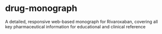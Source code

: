 # drug-monograph
A detailed, responsive web-based monograph for Rivaroxaban, covering all key pharmaceutical information for educational and clinical reference

